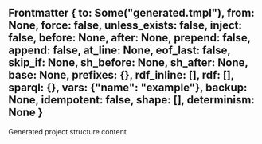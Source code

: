 Frontmatter { to: Some("generated.tmpl"), from: None, force: false, unless_exists: false, inject: false, before: None, after: None, prepend: false, append: false, at_line: None, eof_last: false, skip_if: None, sh_before: None, sh_after: None, base: None, prefixes: {}, rdf_inline: [], rdf: [], sparql: {}, vars: {"name": "example"}, backup: None, idempotent: false, shape: [], determinism: None }
---
Generated project structure content